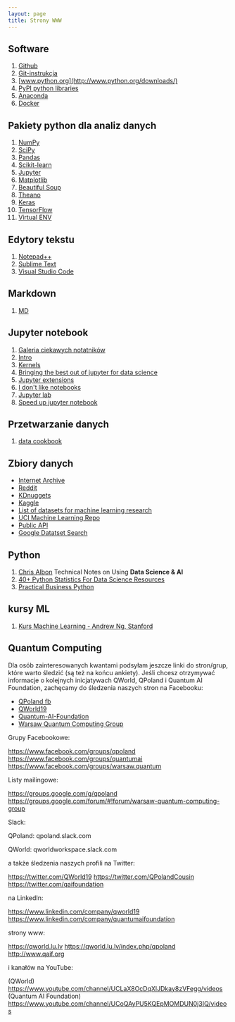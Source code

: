 ```yaml
---
layout: page
title: Strony WWW
---
```



## Software 

1. [Github](https://github.com/)
2. [Git-instrukcja](https://git-scm.com/book/pl/v2)
3. [www.python.org](http://www.python.org/downloads/)
4. [PyPI python libraries](https://pypi.python.org/pypi)
5. [Anaconda](http://continuum.io/downloads)
6. [Docker](https://docs.docker.com/get-docker/)

## Pakiety python dla analiz danych

1. [NumPy](http://www.numpy.org)
2. [SciPy](http://www.scipy.org)
3. [Pandas](http://pandas.pydata.org)
4. [Scikit-learn](http://scikit-learn.org/stable)
5. [Jupyter](http://jupyter.org)
6. [Matplotlib](http://matplotlib.org)
7. [Beautiful Soup](http://wwwcrummy.com/software/BeautifulSoup)
8. [Theano](http://deeplearning.net/software/theano)
9. [Keras](http://keras.io)
10. [TensorFlow](https://www.tensorflow.org)
11. [Virtual ENV](https://docs.python.org/3/tutorial/venv.html)

## Edytory tekstu

1. [Notepad++](https://notepad-plus-plus.org/download)
2. [Sublime Text](https://www.sublimetext.com)
3. [Visual Studio Code](https://code.visualstudio.com)

## Markdown

1. [MD](http://daringfireball.net/projects/markdown/)

## Jupyter notebook

1. [Galeria ciekawych notatników](https://github.com/jupyter/jupyter/wiki/A-gallery-of-interesting-Jupyter-Notebooks#accessing-an-ibm-quantum-computer-via-notebooks)
2. [Intro](https://www.youtube.com/watch?v=HW29067qVWk)
3. [Kernels](https://github.com/jupyter/jupyter/wiki/Jupyter-kernels)
4. [Bringing the best out of jupyter for data science](https://towardsdatascience.com/bringing-the-best-out-of-jupyter-notebooks-for-data-science-f0871519ca29)
5. [Jupyter extensions](https://towardsdatascience.com/jupyter-notebook-extensions-517fa69d2231)
6. [I don't like notebooks](https://www.youtube.com/watch?v=7jiPeIFXb6U)
7. [Jupyter lab](https://www.youtube.com/watch?v=NSiPeoDpwuI)
8. [Speed up jupyter notebook](https://towardsdatascience.com/speed-up-jupyter-notebooks-20716cbe2025)

## Przetwarzanie danych

1. [data cookbook](https://www.datafix.com.au/cookbook/index.html)

## Zbiory danych

- [Internet Archive](https://oreil.ly/tIjl9)
- [Reddit](http://reddit.com/r/datasets)
- [KDnuggets](https://www.kdnuggets.com)
- [Kaggle](https://www.kaggle.com/datasets)
- [List of datasets for machine learning research](https://en.wikipedia.org/wiki/List_of_datasets_for_machine_learning_research)
- [UCI Machine Learning Repo](https://oreil.ly/BXLA5)
- [Public API](https://github.com/toddmotto/public-apis)
- [Google Datatset Search](https://oreil.ly/Gpv8S)

## Python

1. [Chris Albon](https://chrisalbon.com/) Technical Notes on Using **Data Science & AI** 
2. [40+ Python Statistics For Data Science Resources](https://www.datacamp.com/community/tutorials/python-statistics-data-science)
3. [Practical Business Python](http://pbpython.com/)

## kursy ML

1. [Kurs Machine Learning - Andrew Ng, Stanford](https://www.youtube.com/watch?v=PPLop4L2eGk&list=PLLssT5z_DsK-h9vYZkQkYNWcItqhlRJLN)

## Quantum Computing

Dla osób zainteresowanych kwantami podsyłam jeszcze linki do stron/grup, które warto śledzić (są też na końcu ankiety).
Jeśli chcesz otrzymywać informacje o kolejnych inicjatywach QWorld, QPoland i Quantum AI Foundation, zachęcamy do śledzenia naszych stron na Facebooku:

- [QPoland fb](https://www.facebook.com/QPoland-110308580421373)
- [QWorld19](https://www.facebook.com/qworld19)
- [Quantum-AI-Foundation](https://www.facebook.com/Quantum-AI-Foundation-101363181408726)
- [Warsaw Quantum Computing Group](https://www.facebook.com/Warsaw-Quantum-Computing-Group-1936160966506139)

Grupy Facebookowe: 

https://www.facebook.com/groups/qpoland
https://www.facebook.com/groups/quantumai
https://www.facebook.com/groups/warsaw.quantum

Listy mailingowe:

https://groups.google.com/g/qpoland
https://groups.google.com/forum/#!forum/warsaw-quantum-computing-group

Slack:

QPoland: qpoland.slack.com

QWorld: qworldworkspace.slack.com

a także śledzenia naszych profili na Twitter:

https://twitter.com/QWorld19
https://twitter.com/QPolandCousin
https://twitter.com/qaifoundation

na LinkedIn:

https://www.linkedin.com/company/qworld19
https://www.linkedin.com/company/quantumaifoundation

strony www:

https://qworld.lu.lv
https://qworld.lu.lv/index.php/qpoland
http://www.qaif.org

i kanałów na YouTube:

(QWorld) https://www.youtube.com/channel/UCLaX8OcDqXlJDkay8zVFegg/videos
(Quantum AI Foundation) https://www.youtube.com/channel/UCoQAyPU5KQEpMOMDUN0j3IQ/videos

